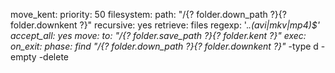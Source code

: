move_kent:
    priority: 50
    filesystem:
      path: "/{? folder.down_path ?}{? folder.downkent ?}"
      recursive: yes
      retrieve: files
      regexp: '.*\.(avi|mkv|mp4)$'
    accept_all: yes
    move:
      to: "/{? folder.save_path ?}{? folder.kent ?}"
    exec:
      on_exit:
        phase: find "/{? folder.down_path ?}{? folder.downkent ?}"* -type d -empty -delete